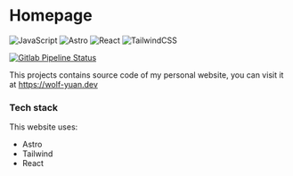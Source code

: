 # Homepage

![JavaScript](https://img.shields.io/badge/javascript-%23323330.svg?style=for-the-badge&logo=javascript&logoColor=%23F7DF1E) ![Astro](https://img.shields.io/badge/astro-%232C2052.svg?style=for-the-badge&logo=astro&logoColor=white) ![React](https://img.shields.io/badge/react-%2320232a.svg?style=for-the-badge&logo=react&logoColor=%2361DAFB) ![TailwindCSS](https://img.shields.io/badge/tailwindcss-%2338B2AC.svg?style=for-the-badge&logo=tailwind-css&logoColor=white)

[![Gitlab Pipeline Status](https://img.shields.io/gitlab/pipeline-status/wolf-yuan%2Fwebsite?style=for-the-badge&logo=cloudflare&logoColor=white)](https://gitlab.com/wolf-yuan/website/-/pipelines)

This projects contains source code of my personal website, you can visit it at https://wolf-yuan.dev

### Tech stack

This website uses:

- Astro
- Tailwind
- React
